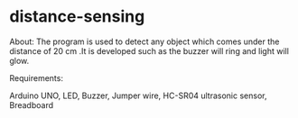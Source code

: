 # distance-sensing


About: 
  The program is used to detect any object which comes under the distance of 20 cm .It is developed such as the buzzer will ring and light will glow.
  
  
Requirements:

  Arduino UNO,
  LED,
  Buzzer,
  Jumper wire,
  HC-SR04 ultrasonic sensor,
  Breadboard
  
  
